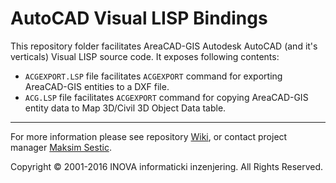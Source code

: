 ﻿# AutoCAD Visual LISP Bindings

This repository folder facilitates AreaCAD-GIS Autodesk AutoCAD (and it's verticals) Visual LISP source code. It exposes following contents:

* `ACGEXPORT.LSP` file facilitates `ACGEXPORT` command for exporting AreaCAD-GIS entities to a DXF file.
* `ACG.LSP` file facilitates `ACGEXPORT` command for copying AreaCAD-GIS entity data to Map 3D/Civil 3D Object Data table.

---
For more information please see repository [Wiki](https://github.com/geo-inova/acg/wiki), or contact project manager [Maksim Sestic](https://github.com/SesticM).

Copyright © 2001-2016 INOVA informaticki inzenjering. All Rights Reserved. 

